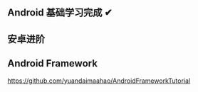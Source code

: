 ## Android 基础学习完成  ✔
## 安卓进阶

## Android Framework 
https://github.com/yuandaimaahao/AndroidFrameworkTutorial
